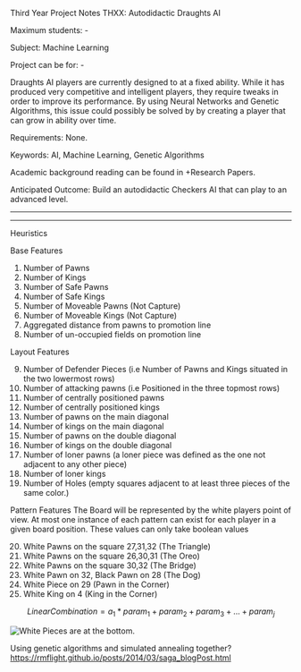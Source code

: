 Third Year Project Notes
THXX: Autodidactic Draughts AI

Maximum students: -

Subject: Machine Learning

Project can be for: -

Draughts AI players are currently designed to at a fixed ability. While it has produced very competitive and intelligent players, they require tweaks in order to improve its performance. By using Neural Networks and Genetic Algorithms, this issue could possibly be solved by by creating a player that can grow in ability over time.

Requirements: None.

Keywords: AI, Machine Learning, Genetic Algorithms

Academic background reading can be found in +Research Papers.

Anticipated Outcome: Build an autodidactic Checkers AI that can play to an advanced level.



----------



----------


Heuristics

Base Features

1. Number of Pawns
2. Number of Kings
3. Number of Safe Pawns
4. Number of Safe Kings
5. Number of Moveable Pawns (Not Capture)
6. Number of Moveable Kings (Not Capture)
7. Aggregated distance from pawns to promotion line
8. Number of un-occupied fields on promotion line

Layout Features

9. Number of Defender Pieces (i.e Number of Pawns and Kings situated in the two lowermost rows)
10. Number of attacking pawns (i.e Positioned in the three topmost rows)
11. Number of centrally positioned pawns
12. Number of centrally positioned kings
13. Number of pawns on the main diagonal
14. Number of kings on the main diagonal
15. Number of pawns on the double diagonal
16. Number of kings on the double diagonal
17. Number of loner pawns (a loner piece was defined as the one not adjacent to any other piece)
18. Number of loner kings
19. Number of Holes (empty squares adjacent to at least three pieces of the same color.)

Pattern Features
The Board will be represented by the white players point of view. At most one instance of each pattern can exist for each player in a given board position. These values can only take boolean values

20. White Pawns on the square 27,31,32 (The Triangle)
21. White Pawns on the square 26,30,31 (The Oreo)
22. White Pawns on the square 30,32 (The Bridge)
23. White Pawn on 32, Black Pawn on 28 (The Dog)
24. White Piece on 29 (Pawn in the Corner)
25. White King on 4 (King in the Corner)

$$LinearCombination = a_1 * param_1 + param_2 + param_3 + ... + param_j$$


![White Pieces are at the bottom.](https://d2mxuefqeaa7sj.cloudfront.net/s_1158E89CD15795C8792264A45BB012878E7EF1AD4FAA69EFCF0655962F46DE5F_1496676322351_board.png)


Using genetic algorithms and simulated annealing together?
https://rmflight.github.io/posts/2014/03/saga_blogPost.html
